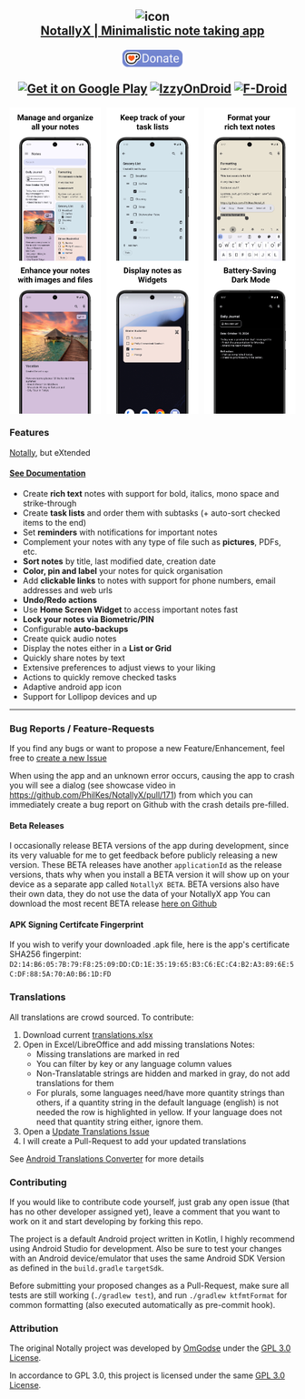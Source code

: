 <h2 align="center">
    <img src="fastlane/metadata/android/en-US/images/icon.png" alt="icon" width="90"/>
    <br />
    <b><a href="https://philkes.github.io/NotallyX/">NotallyX | Minimalistic note taking app</a></b>
    <p>
        <center>
            <a href="https://ko-fi.com/philkes"><img alt='Donate' height='30' src='documentation/static/img/kofi_donate.svg' /></a>
        </center>
    </p>
    <p>
        <center>
            <a href='https://play.google.com/store/apps/details?id=com.philkes.notallyx&pcampaignid=pcampaignidMKT-Other-global-all-co-prtnr-py-PartBadge-Mar2515-1'><img alt='Get it on Google Play' src='https://play.google.com/intl/en_us/badges/static/images/badges/en_badge_web_generic.png' height='80'/></a>
            <a href="https://f-droid.org/en/packages/com.philkes.notallyx"><img alt='IzzyOnDroid' height='80' src='https://fdroid.gitlab.io/artwork/badge/get-it-on.png' /></a>
            <a href="https://apt.izzysoft.de/fdroid/index/apk/com.philkes.notallyx"><img alt='F-Droid' height='80' src='https://gitlab.com/IzzyOnDroid/repo/-/raw/master/assets/IzzyOnDroid.png' /></a>
        </center>
    </p>
</h2>

<div style="display: flex; justify-content: space-between; width: 100%;">
  <img src="fastlane/metadata/android/en-US/images/phoneScreenshots/1.png" alt="Image 6" style="width: 32%;"/>
  <img src="fastlane/metadata/android/en-US/images/phoneScreenshots/2.png" alt="Image 2" style="width: 32%;"/>
  <img src="fastlane/metadata/android/en-US/images/phoneScreenshots/3.png" alt="Image 3" style="width: 32%;"/>
</div>

<div style="display: flex; justify-content: space-between; width: 100%;">
  <img src="fastlane/metadata/android/en-US/images/phoneScreenshots/4.png" alt="Image 4" style="width: 32%;"/>
  <img src="fastlane/metadata/android/en-US/images/phoneScreenshots/5.png" alt="Image 5" style="width: 32%;"/>
  <img src="fastlane/metadata/android/en-US/images/phoneScreenshots/7.png" alt="Image 7" style="width: 32%;"/>
</div>


### Features
[Notally](https://github.com/OmGodse/Notally), but eXtended

<h4><a href="https://philkes.github.io/NotallyX/">See Documentation</a></h4>

* Create **rich text** notes with support for bold, italics, mono space and strike-through
* Create **task lists** and order them with subtasks (+ auto-sort checked items to the end)
* Set **reminders** with notifications for important notes
* Complement your notes with any type of file such as **pictures**, PDFs, etc.
* **Sort notes** by title, last modified date, creation date
* **Color, pin and label** your notes for quick organisation
* Add **clickable links** to notes with support for phone numbers, email addresses and web urls
* **Undo/Redo actions**
* Use **Home Screen Widget** to access important notes fast
* **Lock your notes via Biometric/PIN**
* Configurable **auto-backups**
* Create quick audio notes
* Display the notes either in a **List or Grid**
* Quickly share notes by text
* Extensive preferences to adjust views to your liking
* Actions to quickly remove checked tasks
* Adaptive android app icon
* Support for Lollipop devices and up

---

### Bug Reports / Feature-Requests
If you find any bugs or want to propose a new Feature/Enhancement, feel free to [create a new Issue](https://github.com/PhilKes/NotallyX/issues/new/choose)

When using the app and an unknown error occurs, causing the app to crash you will see a dialog (see showcase video in https://github.com/PhilKes/NotallyX/pull/171) from which you can immediately create a bug report on Github with the crash details pre-filled.

#### Beta Releases

I occasionally release BETA versions of the app during development, since its very valuable for me to get feedback before publicly releasing a new version.
These BETA releases have another `applicationId` as the release versions, thats why when you install a BETA version it will show up on your device as a separate app called `NotallyX BETA`.
BETA versions also have their own data, they do not use the data of your NotallyX app
You can download the most recent BETA release [here on Github](https://github.com/PhilKes/NotallyX/releases/tag/beta)

#### APK Signing Certifcate Fingerprint

If you wish to verify your downloaded .apk file, here is the app's certificate SHA256 fingerpint:
`D2:14:B6:05:7B:79:F8:25:09:DD:CD:1E:35:19:65:B3:C6:EC:C4:B2:A3:89:6E:5C:DF:88:5A:70:A0:B6:1D:FD`

### Translations
All translations are crowd sourced.
To contribute:
1. Download current [translations.xlsx](https://github.com/PhilKes/NotallyX/raw/refs/heads/main/app/translations.xlsx)
2. Open in Excel/LibreOffice and add missing translations
   Notes:
   - Missing translations are marked in red
   - You can filter by key or any language column values
   - Non-Translatable strings are hidden and marked in gray, do not add translations for them
   - For plurals, some languages need/have more quantity strings than others, if a quantity string in the default language (english) is not needed the row is highlighted in yellow. If your language does not need that quantity string either, ignore them.
3. Open a [Update Translations Issue](https://github.com/PhilKes/NotallyX/issues/new?assignees=&labels=translations&projects=&template=translation.md&title=%3CINSERT+LANGUAGE+HERE%3E+translations+update)
4. I will create a Pull-Request to add your updated translations

See [Android Translations Converter](https://github.com/PhilKes/android-translations-converter-plugin) for more details

### Contributing

If you would like to contribute code yourself, just grab any open issue (that has no other developer assigned yet), leave a comment that you want to work on it and start developing by forking this repo.

The project is a default Android project written in Kotlin, I highly recommend using Android Studio for development. Also be sure to test your changes with an Android device/emulator that uses the same Android SDK Version as defined in the `build.gradle` `targetSdk`.

Before submitting your proposed changes as a Pull-Request, make sure all tests are still working (`./gradlew test`), and run `./gradlew ktfmtFormat` for common formatting (also executed automatically as pre-commit hook).

### Attribution
The original Notally project was developed by [OmGodse](https://github.com/OmGodse) under the [GPL 3.0 License](https://github.com/OmGodse/Notally/blob/master/LICENSE.md).

In accordance to GPL 3.0, this project is licensed under the same [GPL 3.0 License](https://github.com/PhilKes/NotallyX/blob/master/LICENSE.md).
